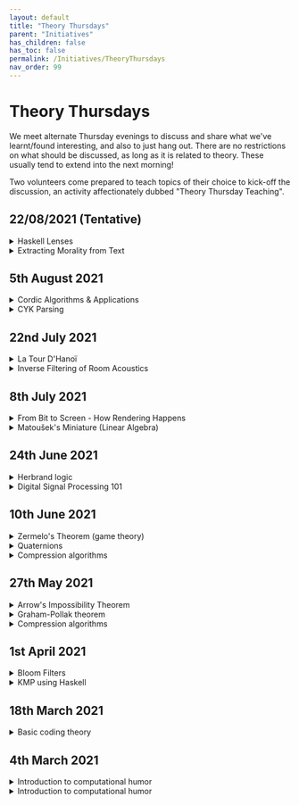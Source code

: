 ```yaml
---
layout: default
title: "Theory Thursdays"
parent: "Initiatives"
has_children: false
has_toc: false
permalink: /Initiatives/TheoryThursdays
nav_order: 99
---
```


Theory Thursdays
=================

We meet alternate Thursday evenings to discuss and share what we've learnt/found interesting, and also to just hang out. There are no restrictions on what should be discussed, as long as it is related to theory. These usually tend to extend into the next morning!

Two volunteers come prepared to teach topics of their choice to kick-off the discussion, an activity affectionately dubbed "Theory Thursday Teaching".

## 22/08/2021 (Tentative)

<details>
  <summary>Haskell Lenses</summary>
  + Speaker: Anurudh Peduri
  + Resources: https://artyom.me/lens-over-tea-1
</details>

<details>
  <summary>Extracting Morality from Text</summary>
  + Speaker: Mayank Goel
</details>

## 5th August 2021

<details>
  <summary>Cordic Algorithms & Applications</summary>
  + Speaker: Shashwat Singh
</details>

<details>
  <summary>CYK Parsing</summary>
  + Speaker: Abhinav S Menon
</details>

## 22nd July 2021

<details>
  <summary>La Tour D'Hanoï</summary>
  + Speaker: Bharathi Ramana Joshi
</details>

<details>
  <summary>Inverse Filtering of Room Acoustics</summary>
  + Speaker: Shirley
</details>

## 8th July 2021

<details>
  <summary>From Bit to Screen - How Rendering Happens</summary>
  + Speaker: Kunwar Shaanjeet
</details>

<details>
  <summary>Matoušek's Miniature (Linear Algebra)</summary>
  + Speaker: Athreya C
  + Resources: https://kam.mff.cuni.cz/~matousek/stml-53-matousek-1.pdf
</details>

## 24th June 2021

<details>
  <summary>Herbrand logic</summary>
  + Speaker: L Lakshmanan
  + Resources: http://intrologic.stanford.edu/extras/manifesto.html
</details>

<details>
  <summary>Digital Signal Processing 101</summary>
  + Speaker: Shirley
</details>

## 10th June 2021

<details>
  <summary>Zermelo's Theorem (game theory)</summary>
  + Speaker: Shashwat Goel
</details>

<details>
  <summary>Quaternions</summary>
  + Speaker: Arpan Dasgupta
</details>

<details>
  <summary>Compression algorithms</summary>
  + Speaker: Aman Rojjha
</details>

## 27th May 2021

<details>
  <summary>Arrow's Impossibility Theorem</summary>
  + Speaker: Alapan Chaudhuri
  + Resources: https://en.wikipedia.org/wiki/Arrow%27s_impossibility_theorem
</details>

<details>
  <summary>Graham-Pollak theorem</summary>
  + Speaker: Pratyaksh Gautam
  + Resources: https://en.wikipedia.org/wiki/Graham%E2%80%93Pollak_theorem
</details>

<details>
  <summary>Compression algorithms</summary>
  + Speaker: Aman Rojjha
</details>

## 1st April 2021

<details>
  <summary>Bloom Filters</summary>
  + Speaker: A Kishore Kumar
  + Resources: https://www.flipcode.com/archives/Coding_Bloom_Filters.shtml
</details>

<details>
  <summary>KMP using Haskell</summary>
  + Speaker: Abhinav S Menon
  + Resources: https://chaoxuprime.com/posts/2014-04-11-the-kmp-algorithm-in-haskell.html
</details>

## 18th March 2021

<details>
  <summary>Basic coding theory</summary>
  + Speaker: Athreya C
</details>

## 4th March 2021

<details>
  <summary>Introduction to computational humor</summary>
  + Speaker: Mayank Goel
</details>

<details>
  <summary>Introduction to computational humor</summary>
  + Speaker: Tanishq Chaudhary
</details>

